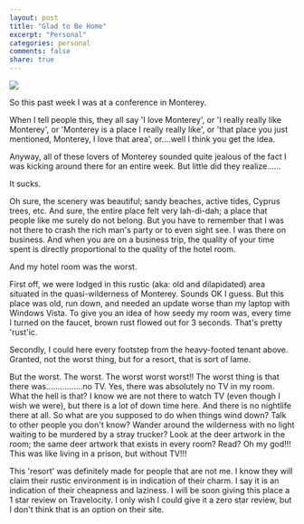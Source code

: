```yaml
---
layout: post
title: "Glad to Be Home"
excerpt: "Personal"
categories: personal
comments: false
share: true
---
```



![](https://images.fineartamerica.com/images/artworkimages/mediumlarge/1/on-monterey-bay-near-pebble-beach-don-struke.jpg)





So this past week I was at a conference in Monterey.


When I tell people this, they all say 'I love Monterey', or 'I really really like Monterey', or 'Monterey is a place I really really like', or 'that place you just mentioned, Monterey, I love that area', or....well I think you get the idea.


Anyway, all of these lovers of Monterey sounded quite jealous of the fact I was kicking around there for an entire week. But little did they realize......

It sucks.



Oh sure, the scenery was beautiful; sandy beaches, active tides, Cyprus trees, etc. And sure, the entire place felt very lah-di-dah; a place that people like me surely do not belong. But you have to remember that I was not there to crash the rich man's party or to even sight see. I was there on business. And when you are on a business trip, the quality of your time spent is directly proportional to the quality of the hotel room.


And my hotel room was the worst.


First off, we were lodged in this rustic (aka: old and dilapidated) area situated in the quasi-wilderness of Monterey. Sounds OK I guess. But this place was old, run down, and needed an update worse than my laptop with Windows Vista. To give you an idea of how seedy my room was, every time I turned on the faucet, brown rust flowed out for 3 seconds. That's pretty 'rust'ic.


Secondly, I could here every footstep from the heavy-footed tenant above. Granted, not the worst thing, but for a resort, that is sort of lame.


But the worst. The worst. The worst worst worst!! The worst thing is that there was................no TV. Yes, there was absolutely no TV in my room. What the hell is that? I know we are not there to watch TV (even though I wish we were), but there is a lot of down time here. And there is no nightlife there at all. So what are you supposed to do when things wind down? Talk to other people you don't know? Wander around the wilderness with no light waiting to be murdered by a stray trucker? Look at the deer artwork in the room; the same deer artwork that exists in every room? Read? Oh my god!!! This was like living in a prison, but without TV!!! 



This 'resort' was definitely made for people that are not me. I know they will claim their rustic environment is in indication of their charm. I say it is an indication of their cheapness and laziness. I will be soon giving this place a 1 star review on Travelocity. I only wish I could give it a zero star review, but I don't think that is an option on their site.




